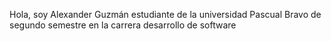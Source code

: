 Hola, soy Alexander Guzmán estudiante de la universidad Pascual Bravo de segundo semestre en la carrera desarrollo de software
